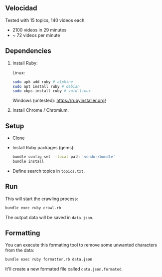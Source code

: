 ## Velocidad

Tested with 15 topics, 140 videos each:

- 2100 videos in 29 minutes
- ~ 72 videos per minute

## Dependencies

1. Install Ruby:

	Linux:

	```bash
	sudo apk add ruby # alphine
	sudo apt install ruby # debian
	sudo xbps-install ruby # void-linux
	```

	Windows (untested): https://rubyinstaller.org/

2. Install Chrome / Chromium.



## Setup

- Clone 
- Install Ruby packages (gems):

	```bash
	bundle config set --local path 'vendor/bundle'
	bundle install
	```

- Define search topics in `topics.txt`.

## Run

This will start the crawling process:

```bash
bundle exec ruby crawl.rb
```

The output data will be saved in `data.json`.

## Formatting
You can execute this formating tool to remove some unwanted characters from the data:

```bash
bundle exec ruby formatter.rb data.json
```

It'll create a new formated file called `data.json.formated`.

